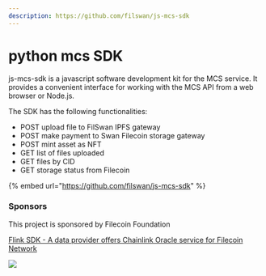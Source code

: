 ```yaml
---
description: https://github.com/filswan/js-mcs-sdk
---
```


# python mcs SDK

js-mcs-sdk is a javascript software development kit for the MCS service. It provides a convenient interface for working with the MCS API from a web browser or Node.js.&#x20;

The SDK has the following functionalities:

* POST    upload file to FilSwan IPFS gateway
* POST    make payment to Swan Filecoin storage gateway
* POST    mint asset as NFT
* GET       list of files uploaded
* GET       files by CID
* GET       storage status from Filecoin

{% embed url="https://github.com/filswan/js-mcs-sdk" %}

### Sponsors

This project is sponsored by Filecoin Foundation

[Flink SDK - A data provider offers Chainlink Oracle service for Filecoin Network](https://github.com/filecoin-project/devgrants/issues/463)

[![](https://github.com/filswan/flink/raw/main/filecoin.png)](https://github.com/filswan/flink/blob/main/filecoin.png)
